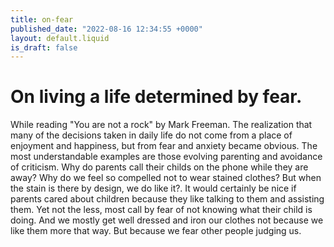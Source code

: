 ```yaml
---
title: on-fear
published_date: "2022-08-16 12:34:55 +0000"
layout: default.liquid
is_draft: false
---
```

# On living a life determined by fear.

While reading "You are not a rock" by Mark Freeman. The realization that many of the decisions taken in daily life do not come from a place of enjoyment and
happiness, but from fear and anxiety became obvious. The most understandable examples are those evolving parenting and avoidance of criticism. Why do parents call their childs on the phone while they are away? Why do we feel so compelled not to wear stained clothes? But when the stain is there by design, we do like it?.
It would certainly be nice if parents cared about children because they like talking to them and assisting them. Yet not the less, most call by fear of not knowing what their child is doing. And we mostly get well dressed and iron our clothes not because we like them more that way. But because we fear other people judging us.
